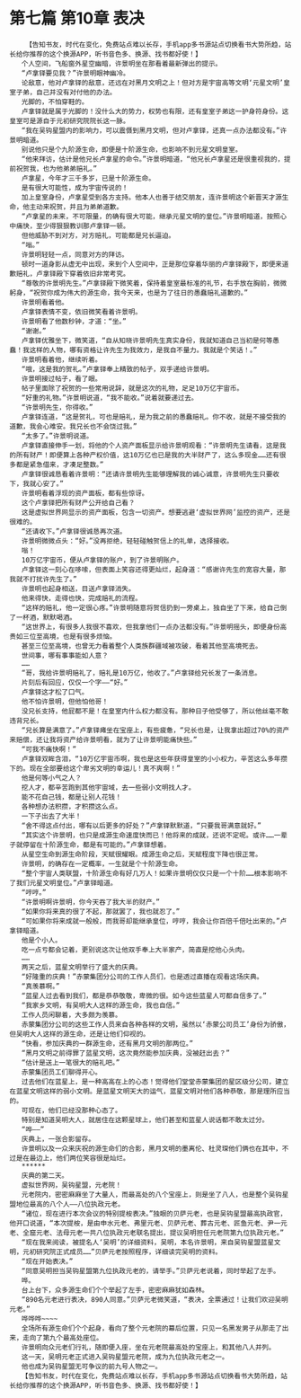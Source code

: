 # 第七篇 第10章 表决
        【告知书友，时代在变化，免费站点难以长存，手机app多书源站点切换看书大势所趋，站长给你推荐的这个换源APP，听书音色多、换源、找书都好使！】
       个人空间，飞船窗外星空幽暗，许景明坐在那看着最新弹出的提示。
       “卢拿铎要见我？”许景明眼神幽冷。
       论敌意，他对卢拿铎的敌意，还远在对黑月文明之上！但对方是宇宙高等文明‘元星文明’皇室子弟，自己并没有对付他的办法。
       光脚的，不怕穿鞋的。
       卢拿铎就是属于光脚的！没什么大的势力，权势也有限，还有皇室子弟这一护身符身份。这皇室可是源自于元初研究院院长这一脉。
       “我在吴钩星盟内的影响力，可以震慑到黑月文明，但对卢拿铎，还真一点办法都没有。”许景明暗道。
       别说他只是个九阶源生命，即便是十阶源生命，也影响不到元星文明皇室。
       “他来拜访，估计是他兄长卢拿星的命令。”许景明暗道，“他兄长卢拿星还是很重视我的，提前祝贺我，也为他弟弟赔礼。”
       卢拿星，今年才三千多岁，已是十阶源生命。
       是有很大可能性，成为宇宙传说的！
       加上皇室身份，卢拿星受到各方支持。他本人也善于结交朋友，连许景明这个新晋天才源生命，他主动来祝贺，并且为弟弟道歉。
       “卢拿星的未来，不可限量，的确有很大可能，继承元星文明的皇位。”许景明暗道，按照心中痛快，至少得狠狠教训那卢拿铎一顿。
       但他威胁不到对方，对方赔礼，可能都是兄长逼迫。
       “嗡。”
       许景明轻轻一点，同意对方的拜访。
       顿时一道身影从虚无中出现，来到个人空间中，正是那位穿着华丽的卢拿铎殿下，即便来道歉赔礼，卢拿铎殿下穿着依旧非常考究。
       “尊敬的许景明先生。”卢拿铎殿下微笑着，保持着皇室最标准的礼节，右手放在胸前，微微躬身，“祝贺你成为伟大的源生命，我今天来，也是为了往日的愚蠢赔礼道歉的。”
       许景明看着他。
       卢拿铎表情不变，依旧微笑看着许景明。
       许景明看了他数秒钟，才道：“坐。”
       “谢谢。”
       卢拿铎优雅坐下，微笑道，“自从知晓许景明先生真实身份，我就知道自己当初是何等愚蠢！我这样的人物，哪有资格让许先生为我效力，是我自不量力。我就是个笑话！。”
       许景明看着他，继续听着。
       “哦，这是我的贺礼。”卢拿铎奉上精致的帖子，双手递给许景明。
       许景明接过帖子，看了眼。
       帖子里面除了祝贺的一些常用说辞，就是这次的礼物，足足10万亿宇宙币。
       “好重的礼物。”许景明说道，“我不能收。”说着就要递过去。
       “许景明先生，你得收。”
       卢拿铎连道，“这是贺礼，可也是赔礼，是为我之前的愚蠢赔礼。你不收，就是不接受我的道歉，我会心难安。我兄长也不会饶过我。”
       “太多了。”许景明说道。
       卢拿铎直接伸手一划，将他的个人资产面板显示给许景明观看：“许景明先生请看，这是我的所有财产！即便算上各种产权价值，这10万亿也已是我的大半财产了，这么多现金……还有很多都是紧急借来，才凑足整数。”
       卢拿铎很诚恳看着许景明：“还请许景明先生能够理解我的诚心诚意，许景明先生只要收下，我就心安了。”
       许景明看着浮现的资产面板，都有些惊讶。
       这个卢拿铎把所有财产公开给自己看？
       这是虚拟世界网显示的资产面板，包含一切资产。想要逃避‘虚拟世界网’监控的资产，还是很难的。
       “还请收下。”卢拿铎很诚恳再次道。
       许景明微微点头：“好。”没再拒绝，轻轻碰触贺信上的礼单，选择接收。
       嗡！
       10万亿宇宙币，便从卢拿铎的账户，到了许景明账户。
       卢拿铎这一刻心在哆嗦，但表面上笑容还得更灿烂，起身道：“感谢许先生的宽容大量，那我就不打扰许先生了。”
       许景明也起身相送，目送卢拿铎消失。
       他来得快，走得也快，完成赔礼的流程。
       “这样的赔礼，他一定很心疼。”许景明随意将贺信扔到一旁桌上，独自坐了下来，给自己倒了一杯酒，默默喝酒。
       “这世界上，有很多人我很不喜欢，但我拿他们一点办法都没有。”许景明摇头，即便身份高贵如三位至高境，也是有很多烦恼。
       甚至三位至高境，也曾无力看着整个人类族群疆域被攻破，看着其他至高境死去。
       世间事，哪有事事能如人意？
       ……
       “哥，我给许景明赔礼了，赔礼是10万亿，他收了。”卢拿铎给兄长发了一条消息。
       片刻后有回应，仅仅一个字——“好。”
       卢拿铎这才松了口气。
       他不怕许景明，但他怕他哥！
       没兄长支持，他屁都不是！在皇室内什么权力都没有。那种日子他受够了，所以他丝毫不敢违背兄长。
       “兄长算是满意了。”卢拿铎瘫坐在宝座上，有些疲惫，“兄长也是，让我拿出超过70%的资产来赔偿，还让我将资产给许景明看，就为了让许景明能痛快些。”
       “可我不痛快啊！”
       卢拿铎双眸含泪，“10万亿宇宙币啊，我也是这些年获得皇室的小小权力，辛苦这么多年攒下的。现在全部要给这个卑劣文明的幸运儿！真不爽啊！”
       他是何等小气之人？
       挖人才，都辛苦跑到其他宇宙域，去一些弱小文明找人才。
       能不花自己钱，都是让别人花钱！
       各种想办法积攒，才积攒这么点。
       一下子出去了大半！
       “舍不得这点付出，哪有以后更多的好处？”卢拿铎默默道，“只要我哥满意就好。”
       “其实这个许景明，也只是成源生命速度快而已！他将来的成就，还说不定呢。或许……一辈子就停留在十阶源生命，都是有可能的。”卢拿铎想着。
       从星空生命到源生命阶段，天赋很耀眼。成源生命之后，天赋程度下降也很正常。
       许景明，的确存在一定概率，一生就是个十阶源生命。
       “整个宇宙人类联盟，十阶源生命有好几万人！如果许景明仅仅只是一个十阶……根本影响不了我们元星文明皇位。”卢拿铎暗道。
       “哼哼。”
       “许景明啊许景明，你今天吞了我大半的财产。”
       “如果你将来真的很了不起，那就罢了，我也就忍了。”
       “可如果你将来成就一般般，而我哥却能继承皇位，哼哼，我会让你百倍千倍吐出来的。”卢拿铎暗道。
       他是个小人。
       吃一点亏都会记着，更别说这次让他双手奉上大半家产，简直是挖他心头肉。
       ……
       两天之后，蓝星文明举行了盛大的庆典。
       “好隆重的庆典！”赤蒙集团分公司的工作人员们，也是透过直播在观看这场庆典。
       “真羡慕啊。”
       “蓝星人过去看到我们，都是恭恭敬敬，卑微的很。如今这些蓝星人可都自信多了。”
       “我家乡文明，有吴明大人这样的源生命，我也自信。”
       工作人员闲聊着，大多颇为羡慕。
       赤蒙集团分公司的这些工作人员来自各种各样的文明，虽然以‘赤蒙公司员工’身份为骄傲，但吴明大人这样的源生命，还是让他们仰视的。
       “快看，参加庆典的一群源生命，还有黑月文明的那两位。”
       “黑月文明之前得罪了蓝星文明，这次竟然能参加庆典，没被赶出去？”
       “估计是送上一笔很大的赔礼吧。”
       赤蒙集团员工们聊得开心。
       过去他们在蓝星上，是一种高高在上的心态！觉得他们堂堂赤蒙集团的星区级分公司，建立在蓝星文明这样的弱小文明。是蓝星文明天大的运气，蓝星文明对他们各种恭敬，那是理所应当的。
       可现在，他们已经没那种心态了。
       特别是知道吴明大人，就居住在这颗星球上，他们甚至和蓝星人说话都不敢太过分。
       “哗——”
       庆典上，一张合影留存。
       许景明以及一众来庆祝的源生命们的合影，黑月文明的墨离伦、杜灵琛他们俩也在其中，不过是在最边上，他们两位笑容很是灿烂。
       ******
       庆典的第二天。
       虚拟世界网，吴钩星盟，元老院！
       元老院内，密密麻麻坐了大量人，而最高处的八个宝座上，则是坐了八人，也是整个吴钩星盟地位最高的八个人——八位执政元老。
       “诸位，现在进行本次会议的特别提桉表决。”独眼的贝萨元老，也是吴钩星盟最高执政官，他开口说道，“本次提桉，是由申水元老、弗里元老、贝萨元老、葬古元老、匠鱼元老、尹一元老、全窟元老、法母元老一共八位执政元老联名提出，提议吴明担任元老院第九位执政元老。”
       “现在我来阅读，被提名人‘吴明’的详细资料，吴明，本名许景明，来自吴钩星盟蓝星文明，元初研究院正式成员……”贝萨元老按照程序，详细读完吴明的资料。
       “现在开始表决。”
       “同意吴明担当吴钩星盟第九位执政元老的，请举手。”贝萨元老说着，同时举起了左手。
       哗。
       台上台下，众多源生命们个个举起了左手，密密麻麻犹如森林。
       “890名元老进行表决，890人同意。”贝萨元老微笑道，“表决，全票通过！让我们欢迎吴明元老。”
       哗哗哗~~~~
       全场所有源生命们个个起身，看向了整个元老院的幕后位置，只见一名黑发男子从那走了出来，走向了第九个最高处座位。
       许景明向众元老们行礼，随即便入座，坐在元老院最高处的宝座上，和其他八人并列。
       这一天，吴明元老正式进入吴钩星盟元老院，成为九位执政元老之一。
       他也成为吴钩星盟无可争议的前九号人物之一。
       【告知书友，时代在变化，免费站点难以长存，手机app多书源站点切换看书大势所趋，站长给你推荐的这个换源APP，听书音色多、换源、找书都好使！】